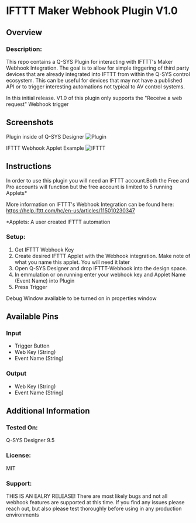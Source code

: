 # IFTTT Maker Webhook Plugin V1.0

## Overview
### Description:
This repo contains a Q-SYS Plugin for interacting with IFTTT's Maker Webhook Integration. The goal is to allow for simple tirggering of third party devices that are already integrated into IFTTT from within the Q-SYS control ecosystem. This can be useful for devices that may not have a published API or to trigger interesting automations not typical to AV control systems.

In this initial release. V1.0 of this plugin only supports the "Receive a web request" Webhook trigger

## Screenshots

Plugin inside of Q-SYS Designer
![Plugin](https://github.com/ecarlson88/Q-SYS-IFTTT-Webhook-Plugin/blob/main/Screenshot%202022-10-05%20203225.png)




IFTTT Webhook Applet Example
![IFTTT](https://github.com/ecarlson88/Q-SYS-IFTTT-Webhook-Plugin/blob/main/Screenshot%202022-10-05%20200726(1).png)



## Instructions
In order to use this plugin you will need an IFTTT account.Both the Free and Pro accounts will function but the free account is limited to 5 running Applets*

More information on IFTTT's Webhook Integration can be found here: https://help.ifttt.com/hc/en-us/articles/115010230347


*Applets: A user created IFTTT automation

### Setup:
1. Get IFTTT Webhook Key
2. Create desired IFTTT Applet with the Webhook integration. Make note of what you name this applet. You will need it later 
3. Open Q-SYS Designer and drop IFTTT-Webhook into the design space.
4. In emmulation or on running enter your webhook key and Applet Name (Event Name) into Plugin
5. Press Trigger 

Debug Window available to be turned on in properties window

## Available Pins

### Input
- Trigger Button
- Web Key (String)
- Event Name (String)
### Output
- Web Key (String)
- Event Name (String)

## Additional Information
### Tested On:
Q-SYS Designer 9.5
### License:
MIT
### Support:
THIS IS AN EALRY RELEASE! There are most likely bugs and not all webhook features are supported at this time. If you find any issues please reach out, but also please test thoroughly  before using in any production environments
